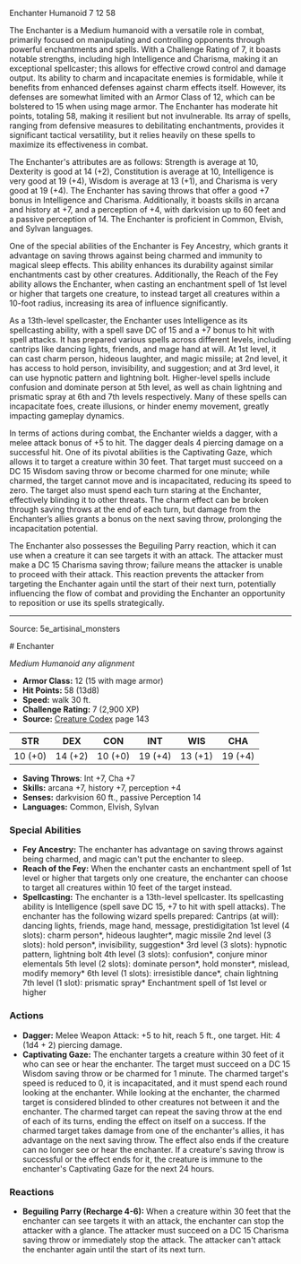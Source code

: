 <MonsterName/>Enchanter</MonsterName>
<CreatureType/>Humanoid</CreatureType>
<CR/>7</CR>
<AC/>12</AC>
<HP/>58</HP>
<summary>The Enchanter is a Medium humanoid with a versatile role in combat, primarily focused on manipulating and controlling opponents through powerful enchantments and spells. With a Challenge Rating of 7, it boasts notable strengths, including high Intelligence and Charisma, making it an exceptional spellcaster; this allows for effective crowd control and damage output. Its ability to charm and incapacitate enemies is formidable, while it benefits from enhanced defenses against charm effects itself. However, its defenses are somewhat limited with an Armor Class of 12, which can be bolstered to 15 when using mage armor. The Enchanter has moderate hit points, totaling 58, making it resilient but not invulnerable. Its array of spells, ranging from defensive measures to debilitating enchantments, provides it significant tactical versatility, but it relies heavily on these spells to maximize its effectiveness in combat.</summary>

<detail>

The Enchanter's attributes are as follows: Strength is average at 10, Dexterity is good at 14 (+2), Constitution is average at 10, Intelligence is very good at 19 (+4), Wisdom is average at 13 (+1), and Charisma is very good at 19 (+4). The Enchanter has saving throws that offer a good +7 bonus in Intelligence and Charisma. Additionally, it boasts skills in arcana and history at +7, and a perception of +4, with darkvision up to 60 feet and a passive perception of 14. The Enchanter is proficient in Common, Elvish, and Sylvan languages.

One of the special abilities of the Enchanter is Fey Ancestry, which grants it advantage on saving throws against being charmed and immunity to magical sleep effects. This ability enhances its durability against similar enchantments cast by other creatures. Additionally, the Reach of the Fey ability allows the Enchanter, when casting an enchantment spell of 1st level or higher that targets one creature, to instead target all creatures within a 10-foot radius, increasing its area of influence significantly.

As a 13th-level spellcaster, the Enchanter uses Intelligence as its spellcasting ability, with a spell save DC of 15 and a +7 bonus to hit with spell attacks. It has prepared various spells across different levels, including cantrips like dancing lights, friends, and mage hand at will. At 1st level, it can cast charm person, hideous laughter, and magic missile; at 2nd level, it has access to hold person, invisibility, and suggestion; and at 3rd level, it can use hypnotic pattern and lightning bolt. Higher-level spells include confusion and dominate person at 5th level, as well as chain lightning and prismatic spray at 6th and 7th levels respectively. Many of these spells can incapacitate foes, create illusions, or hinder enemy movement, greatly impacting gameplay dynamics.

In terms of actions during combat, the Enchanter wields a dagger, with a melee attack bonus of +5 to hit. The dagger deals 4 piercing damage on a successful hit. One of its pivotal abilities is the Captivating Gaze, which allows it to target a creature within 30 feet. That target must succeed on a DC 15 Wisdom saving throw or become charmed for one minute; while charmed, the target cannot move and is incapacitated, reducing its speed to zero. The target also must spend each turn staring at the Enchanter, effectively blinding it to other threats. The charm effect can be broken through saving throws at the end of each turn, but damage from the Enchanter’s allies grants a bonus on the next saving throw, prolonging the incapacitation potential. 

The Enchanter also possesses the Beguiling Parry reaction, which it can use when a creature it can see targets it with an attack. The attacker must make a DC 15 Charisma saving throw; failure means the attacker is unable to proceed with their attack. This reaction prevents the attacker from targeting the Enchanter again until the start of their next turn, potentially influencing the flow of combat and providing the Enchanter an opportunity to reposition or use its spells strategically.</detail>



---

Source: 5e_artisinal_monsters

<statblock>
# Enchanter

*Medium* *Humanoid* *any alignment*

- **Armor Class:** 12 (15 with mage armor)
- **Hit Points:** 58 (13d8)
- **Speed:** walk 30 ft.
- **Challenge Rating:** 7 (2,900 XP)
- **Source:** [Creature Codex](https://koboldpress.com/kpstore/product/creature-codex-for-5th-edition-dnd) page 143

| STR | DEX | CON | INT | WIS | CHA |
| --- | --- | --- | --- | --- | --- |
| 10 (+0) | 14 (+2) | 10 (+0) | 19 (+4) | 13 (+1) | 19 (+4) |

- **Saving Throws**: Int +7, Cha +7
- **Skills:** arcana +7, history +7, perception +4
- **Senses:** darkvision 60 ft., passive Perception 14
- **Languages:** Common, Elvish, Sylvan

### Special Abilities

- **Fey Ancestry:** The enchanter has advantage on saving throws against being charmed, and magic can't put the enchanter to sleep.
- **Reach of the Fey:** When the enchanter casts an enchantment spell of 1st level or higher that targets only one creature, the enchanter can choose to target all creatures within 10 feet of the target instead.
- **Spellcasting:** The enchanter is a 13th-level spellcaster. Its spellcasting ability is Intelligence (spell save DC 15, +7 to hit with spell attacks). The enchanter has the following wizard spells prepared: 
Cantrips (at will): dancing lights, friends, mage hand, message, prestidigitation
1st level (4 slots): charm person*, hideous laughter*, magic missile
2nd level (3 slots): hold person*, invisibility, suggestion*
3rd level (3 slots): hypnotic pattern, lightning bolt
4th level (3 slots): confusion*, conjure minor elementals
5th level (2 slots): dominate person*, hold monster*, mislead, modify memory*
6th level (1 slots): irresistible dance*, chain lightning
7th level (1 slot): prismatic spray*
Enchantment spell of 1st level or higher

### Actions

- **Dagger:** Melee Weapon Attack: +5 to hit, reach 5 ft., one target. Hit: 4 (1d4 + 2) piercing damage.
- **Captivating Gaze:** The enchanter targets a creature within 30 feet of it who can see or hear the enchanter. The target must succeed on a DC 15 Wisdom saving throw or be charmed for 1 minute. The charmed target's speed is reduced to 0, it is incapacitated, and it must spend each round looking at the enchanter. While looking at the enchanter, the charmed target is considered blinded to other creatures not between it and the enchanter. The charmed target can repeat the saving throw at the end of each of its turns, ending the effect on itself on a success. If the charmed target takes damage from one of the enchanter's allies, it has advantage on the next saving throw. The effect also ends if the creature can no longer see or hear the enchanter. If a creature's saving throw is successful or the effect ends for it, the creature is immune to the enchanter's Captivating Gaze for the next 24 hours.

### Reactions

- **Beguiling Parry (Recharge 4-6):** When a creature within 30 feet that the enchanter can see targets it with an attack, the enchanter can stop the attacker with a glance. The attacker must succeed on a DC 15 Charisma saving throw or immediately stop the attack. The attacker can't attack the enchanter again until the start of its next turn.


</statblock>



